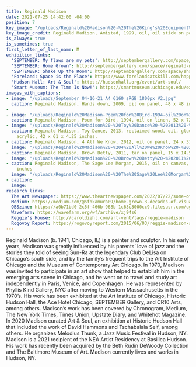```yaml
---
title: Reginald Madison
date: 2021-07-25 14:42:00 -04:00
position: 7
key_image: "/uploads/Reginald%20Madison%20-%20The%20King's%20Equipment%20-%202000%20-%20oil%20on%20canvas,%206%20stretchers%20-%2074%20x%2053%20inches-365686.jpg"
key_image_credit: Reginald Madison, Amistad, 1999, oil, oil stick on paper, 40 x 51.5  inches
is_always: true
is_sometimes: true
first_letter_of_last_name: M
exhibition_links:
  'SEPTEMBER: My flaws are my pets': http://septembergallery.com/space/reginald-madison-my-flaws-are-my-pets.html
  'SEPTEMBER: Home Grown': http://septembergallery.com/space/reginald-madison.html
  'SEPTEMBER: Shake Up the Room': http://septembergallery.com/space/shake-up-the-room.html
  'Foreland: Space is the Place': https://www.forelandcatskill.com/happenings/space-is-the-place
  'Hudson Hall: Art & Soul': https://hudsonhall.org/event/art-soul/
  'Smart Museum: The Time Is Now!': https://smartmuseum.uchicago.edu/exhibitions/the-time-is-now-art-worlds-of-chicagos-south-side/
images_with_captions:
- image: "/uploads/September_04-16-21_A4_6160_sRGB_1800px_V2.jpg"
  caption: Reginald Madison, Hands down, 2009, oil on panel, 48 x 48 inches.
- 
- image: "/uploads/Reginald%20Madison-Poem%20for%20Bird-1994-oil%20on%20linen-52x72in.jpg"
  caption: Reginald Madison, Poem for Bird, 1994, oil on linen, 52 x 72 inches.
- image: "/uploads/Reginald%20Madison%20-%20Toy%20Dance%20-%202013%20-%20oil,%20reclaimed%20wood,%20glue,%20hardware,%20acrylic%20-%2042%20x%2061%20x%204.25%20inches.jpg"
  caption: Reginald Madison, Toy Dance, 2013, reclaimed wood, oil, glue, hardware,
    acrylic, 42 x 61 x 4.25 inches.
- caption: Reginald Madison, 4 All We Know, 2012, oil on panel, 24 x 31 inches
  image: "/uploads/Reginald%20Madison%20-%204%20All%20We%20Know%20-%202012%20-%20oil,%20panel%20-%2024%20x%2031%20inches.jpg"
- caption: Reginald Madison, Brown Betty, 2011, tar on panel, 15 x 14.5  inches
  image: "/uploads/Reginald%20Madison%20-%20Brown%20Betty%20-%202011%20-%20oil%20on%20panel%20-%2015%20x%2014.5%20inches.jpg"
- caption: Reginald Madison, The Sage Lee Morgan, 2015, oil on canvas, 75.25 x 55.25
    inches
  image: "/uploads/Reginald%20Madison%20-%20The%20Sage%20Lee%20Morgan%20-%202015%20-%20oil%20on%20canvas%20-%2075.25%20x%2055.25%20inches.jpg"
- caption: 
  image: 
research_links:
  The Art Newspaper: https://www.theartnewspaper.com/2022/07/22/some-of-the-must-see-exhibitions-during-upstate-art-weekend
  Medium: https://medium.com/@sfokamura09/home-grown-3-decades-of-visual-improvisation-by-reginald-madison-5f7a4284a23a
  OBSzine: https://a0b71bd0-2c5f-466b-968b-1c63c3000cc9.filesusr.com/ugd/5930b5_8466314308a14027a5289771ad92e32f.pdf
  Wavefarm: https://wavefarm.org/wf/archive/xj94s6
  Reggie's House: http://caroldiehl.com/art-vent/tags/reggie-madison
  Rogovoy Report: https://rogovoyreport.com/2015/06/03/reggie-madison-sun-ra-cr10/
---
```


Reginald Madison (b. 1941, Chicago, IL) is a painter and sculptor. In his early years, Madison was greatly influenced by his parents’ love of jazz and the stories they told of seeing Sun-Ra at the legendary Club DeLisa on Chicago’s south side, and by the family’s frequent trips to the Art Institute of Chicago and the Museum of Contemporary Art Chicago. In 1970, Madison was invited to participate in an art show that helped to establish him in the emerging arts scene in Chicago, and he went on to travel and study art independently in Paris, Venice, and Copenhagen. He was represented by Phyllis Kind Gallery, NYC after moving to Western Massachusetts in the 1970’s. His work has been exhibited at the Art Institute of Chicago, Historic Hudson Hall, the Ace Hotel Chicago, SEPTEMBER Gallery, and CR10 Arts, among others. Madison’s work has been covered by Chronogram, Medium, The New York Times, Times Union, Upstate Diary, and Whitehot Magazine. In 2020 Madison curated Art & Soul, an exhibition at Historic Hudson Hall that included the work of David Hammons and Tschabalala Self, among others. He organizes Melodius Thunk, a Jazz Music Festival in Hudson, NY. Madison is a 2021 recipient of the NEA Artist Residency at Basilica Hudson. His work has recently been acquired by the Beth Rudin DeWoody Collection and The Baltimore Museum of Art. Madison currently lives and works in Hudson, NY.